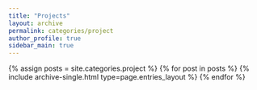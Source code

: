 ```yaml
---
title: "Projects"
layout: archive
permalink: categories/project
author_profile: true
sidebar_main: true
---
```



{% assign posts = site.categories.project %}
{% for post in posts %} {% include archive-single.html type=page.entries_layout %} {% endfor %}
